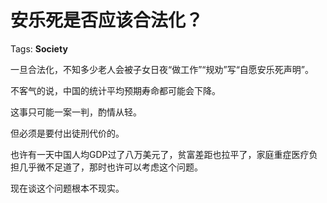 # 安乐死是否应该合法化？

Tags: **Society**

一旦合法化，不知多少老人会被子女日夜“做工作”“规劝”写“自愿安乐死声明”。

不客气的说，中国的统计平均预期寿命都可能会下降。

这事只可能一案一判，酌情从轻。

但必须是要付出徒刑代价的。

也许有一天中国人均GDP过了八万美元了，贫富差距也拉平了，家庭重症医疗负担几乎微不足道了，那时也许可以考虑这个问题。

现在谈这个问题根本不现实。



